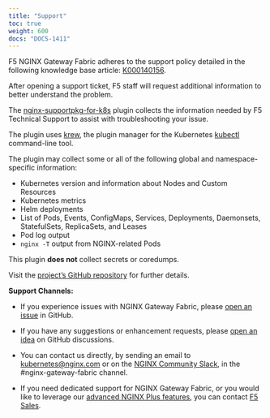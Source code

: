 ```yaml
---
title: "Support"
toc: true
weight: 600
docs: "DOCS-1411"
---
```


F5 NGINX Gateway Fabric adheres to the support policy detailed in the following knowledge base article: [K000140156](https://my.f5.com/manage/s/article/K000140156).

After opening a support ticket, F5 staff will request additional information to better understand the problem.

The [nginx-supportpkg-for-k8s](https://github.com/nginxinc/nginx-supportpkg-for-k8s) plugin collects the information needed by F5 Technical Support to assist with troubleshooting your issue.

The plugin uses [krew](https://krew.sigs.k8s.io), the plugin manager for the Kubernetes [kubectl](https://kubernetes.io/docs/reference/kubectl/) command-line tool.

The plugin may collect some or all of the following global and namespace-specific information:

- Kubernetes version and information about Nodes and Custom Resources
- Kubernetes metrics
- Helm deployments
- List of Pods, Events, ConfigMaps, Services, Deployments, Daemonsets, StatefulSets, ReplicaSets, and Leases
- Pod log output
- `nginx -T` output from NGINX-related Pods

This plugin **does not** collect secrets or coredumps.

Visit the [project’s GitHub repository](https://github.com/nginxinc/nginx-supportpkg-for-k8s) for further details.


**Support Channels:**

- If you experience issues with NGINX Gateway Fabric, please [open an issue](https://github.com/nginx/nginx-gateway-fabric/issues/new?assignees=&labels=&projects=&template=bug_report.md&title=) in GitHub.

- If you have any suggestions or enhancement requests, please [open an idea](https://github.com/nginx/nginx-gateway-fabric/discussions/categories/ideas) on GitHub discussions.

- You can contact us directly, by sending an email to [kubernetes@nginx.com](mailto:kubernetes@nginx.com) or on the [NGINX Community Slack](https://nginxcommunity.slack.com/channels/nginx-gateway-fabric), in the #nginx-gateway-fabric channel.

- If you need dedicated support for NGINX Gateway Fabric, or you would like to leverage our [advanced NGINX Plus features](https://docs.nginx.com/nginx-gateway-fabric/overview/nginx-plus/), you can contact [F5 Sales](https://www.f5.com/content/f5-com/en_us/products/get-f5).

